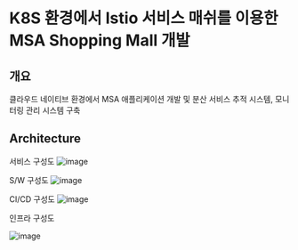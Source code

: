 # K8S 환경에서 Istio 서비스 매쉬를 이용한 MSA Shopping Mall 개발 


## 개요

클라우드 네이티브 환경에서 MSA 애플리케이션 개발 및 분산 서비스 추적 시스템, 모니터링 관리 시스템 구축 


## Architecture

서비스 구성도 
![image](https://user-images.githubusercontent.com/66519046/133252317-20e43bf0-1ee7-4c13-86a2-dcdd5c7400ec.png)

S/W 구성도 
![image](https://user-images.githubusercontent.com/66519046/133252515-1cf9e35a-e2ea-419b-8c93-4ffdbc4e2a3e.png)


CI/CD 구성도
![image](https://user-images.githubusercontent.com/66519046/133252709-4c2519e5-7b08-4140-8824-47816504dd5a.png)


인프라 구성도 

![image](https://user-images.githubusercontent.com/66519046/133252790-b19b0e60-5452-40b9-a0a1-7a1fed6ab104.png)
